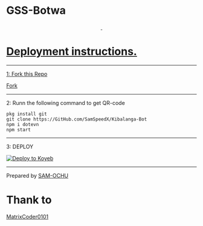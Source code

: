 # GSS-Botwa
<p align="center">
<a href="#"><img src="http://readme-typing-svg.herokuapp.com?color=d1fa02&center=true&vCenter=true&multiline=false&lines=Welcome+Kibalanga-Bot" alt="">
  <a href="#"><img src="http://readme-typing-svg.herokuapp.com?color=d1fa02&center=true&vCenter=true&multiline=false&lines=Deploy+now" alt="">
  
</p>

# Deployment instructions.
---

1: Fork this Repo
<p>
<a href="https://github.com/SamSpeedX/Kibalanga-Bot">Fork</a>
</p>

---

2: Runn the following command to get QR-code
  ```
  pkg install git
  git clone https://GitHub.com/SamSpeedX/Kibalanga-Bot 
  npm i dotevn
  npm start
  ```

---

 3: DEPLOY
  
  [![Deploy to Koyeb](https://www.koyeb.com/static/images/deploy/button.svg)](https://app.koyeb.com/apps/deploy?type=docker&image=quay.io/SAM-OCHU/amina&env[PALM_API_KEY]&env[OPENAI_API_KEY]&env[BOT_NAME]=Kibalanga-Bot&env[OWNER_NAME]&env[REACODING]TRUE&env[AUTO_READ]TRUE&env[ALWAYS_ONLINE]=TRUE&env[AUTO_ABOUT]=TRUE&env[CHAT_BOT]=TRUE&env[KOYEB_NAME]=Kibalangabot&name=kibalangabot&env[PORT]=8000)
  
---

<p>
  Prepared by <a href="https://GitHub.com/SamSpeedX">SAM-OCHU</a>
  
</p>

<p>
<h1>Thank to</h1>
<a href="https://github.com/MatrixCoder0101">MatrixCoder0101</a>

</p>
